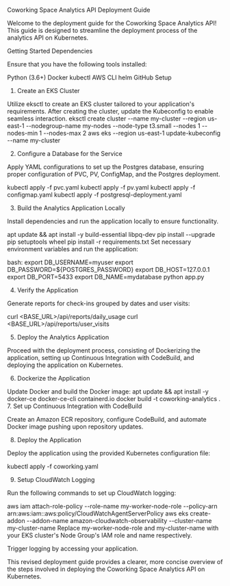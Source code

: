 
Coworking Space Analytics API Deployment Guide

Welcome to the deployment guide for the Coworking Space Analytics API! This guide is designed to streamline the deployment process of the analytics API on Kubernetes.

Getting Started
Dependencies

Ensure that you have the following tools installed:

Python (3.6+)
Docker
kubectl
AWS CLI
helm
GitHub
Setup
1. Create an EKS Cluster

Utilize eksctl to create an EKS cluster tailored to your application's requirements. After creating the cluster, update the Kubeconfig to enable seamless interaction.
  eksctl create cluster --name my-cluster --region us-east-1 --nodegroup-name my-nodes --node-type t3.small --nodes 1 --nodes-min 1 --nodes-max 2
  aws eks --region us-east-1 update-kubeconfig --name my-cluster
  
2. Configure a Database for the Service

Apply YAML configurations to set up the Postgres database, ensuring proper configuration of PVC, PV, ConfigMap, and the Postgres deployment.

  kubectl apply -f pvc.yaml
  kubectl apply -f pv.yaml 
  kubectl apply -f configmap.yaml
  kubectl apply -f postgresql-deployment.yaml
  
3. Build the Analytics Application Locally

Install dependencies and run the application locally to ensure functionality.
 
 apt update && apt install -y build-essential libpq-dev
 pip install --upgrade pip setuptools wheel
 pip install -r requirements.txt
Set necessary environment variables and run the application:

 bash:
 export DB_USERNAME=myuser
 export DB_PASSWORD=${POSTGRES_PASSWORD}
 export DB_HOST=127.0.0.1
 export DB_PORT=5433
 export DB_NAME=mydatabase
 python app.py
 
4. Verify the Application

Generate reports for check-ins grouped by dates and user visits:

 curl <BASE_URL>/api/reports/daily_usage
 curl <BASE_URL>/api/reports/user_visits
 
5. Deploy the Analytics Application

Proceed with the deployment process, consisting of Dockerizing the application, setting up Continuous Integration with CodeBuild, and deploying the application on Kubernetes.

6. Dockerize the Application

Update Docker and build the Docker image:
 apt update && apt install -y docker-ce docker-ce-cli containerd.io
 docker build -t coworking-analytics .
7. Set up Continuous Integration with CodeBuild

Create an Amazon ECR repository, configure CodeBuild, and automate Docker image pushing upon repository updates.

8. Deploy the Application

Deploy the application using the provided Kubernetes configuration file:

 
 kubectl apply -f coworking.yaml
 
9. Setup CloudWatch Logging

Run the following commands to set up CloudWatch logging:


aws iam attach-role-policy --role-name my-worker-node-role --policy-arn arn:aws:iam::aws:policy/CloudWatchAgentServerPolicy
aws eks create-addon --addon-name amazon-cloudwatch-observability --cluster-name my-cluster-name
Replace my-worker-node-role and my-cluster-name with your EKS cluster's Node Group's IAM role and name respectively.

Trigger logging by accessing your application.

This revised deployment guide provides a clearer, more concise overview of the steps involved in deploying the Coworking Space Analytics API on Kubernetes.
